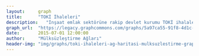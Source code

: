 ```yaml
---
layout:     graph
title:      "TOKİ İhaleleri"
description:   "İnşaat emlak sektörüne rakip devlet kurumu TOKİ ihalaleri"
graph_url:  "https://legacy.graphcommons.com/graphs/5a97ca55-91f8-4d1c-ac18-c01a090e0a1f"
date:       2015-07-01 12:00:00
author:     "Mülksüzleştirme Ağları"
header-img: "img/graphs/toki-ihaleleri-ag-haritasi-mulksuzlestirme-graphcommons.jpg"
---
```

